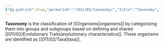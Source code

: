 ```yaml
---
{"dg-publish":true,"permalink":"/011/02/taxonomy/","title":"Taxonomy","tags":["BIOL422"]}
---
```


**Taxonomy** is the classification of [[Organisms\|organisms]] by categorizing them into groups and subgroups based on defining and shared [[011/02/Evolutionary Traits\|evolutionary characteristics]]. These organisms are identified as [[011/02/Taxa\|taxa]].
